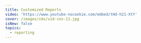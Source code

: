 ```yaml
---
title: Customized Reports
video: 'https://www.youtube-nocookie.com/embed/tHd-h21-XtY'
cover: /images/cms/vid-cov-11.jpg
isNew: false
topics:
  - reporting
---
```

